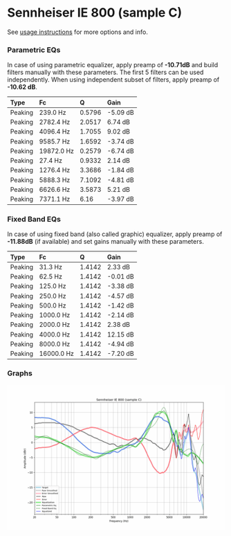 # Sennheiser IE 800 (sample C)
See [usage instructions](https://github.com/jaakkopasanen/AutoEq#usage) for more options and info.

### Parametric EQs
In case of using parametric equalizer, apply preamp of **-10.71dB** and build filters manually
with these parameters. The first 5 filters can be used independently.
When using independent subset of filters, apply preamp of **-10.62 dB**.

| Type    | Fc         |      Q | Gain     |
|:--------|:-----------|:-------|:---------|
| Peaking | 239.0 Hz   | 0.5796 | -5.09 dB |
| Peaking | 2782.4 Hz  | 2.0517 | 6.74 dB  |
| Peaking | 4096.4 Hz  | 1.7055 | 9.02 dB  |
| Peaking | 9585.7 Hz  | 1.6592 | -3.74 dB |
| Peaking | 19872.0 Hz | 0.2579 | -6.74 dB |
| Peaking | 27.4 Hz    | 0.9332 | 2.14 dB  |
| Peaking | 1276.4 Hz  | 3.3686 | -1.84 dB |
| Peaking | 5888.3 Hz  | 7.1092 | -4.81 dB |
| Peaking | 6626.6 Hz  | 3.5873 | 5.21 dB  |
| Peaking | 7371.1 Hz  | 6.16   | -3.97 dB |

### Fixed Band EQs
In case of using fixed band (also called graphic) equalizer, apply preamp of **-11.88dB**
(if available) and set gains manually with these parameters.

| Type    | Fc         |      Q | Gain     |
|:--------|:-----------|:-------|:---------|
| Peaking | 31.3 Hz    | 1.4142 | 2.33 dB  |
| Peaking | 62.5 Hz    | 1.4142 | -0.01 dB |
| Peaking | 125.0 Hz   | 1.4142 | -3.38 dB |
| Peaking | 250.0 Hz   | 1.4142 | -4.57 dB |
| Peaking | 500.0 Hz   | 1.4142 | -1.42 dB |
| Peaking | 1000.0 Hz  | 1.4142 | -2.14 dB |
| Peaking | 2000.0 Hz  | 1.4142 | 2.38 dB  |
| Peaking | 4000.0 Hz  | 1.4142 | 12.15 dB |
| Peaking | 8000.0 Hz  | 1.4142 | -4.94 dB |
| Peaking | 16000.0 Hz | 1.4142 | -7.20 dB |

### Graphs
![](./Sennheiser%20IE%20800%20(sample%20C).png)